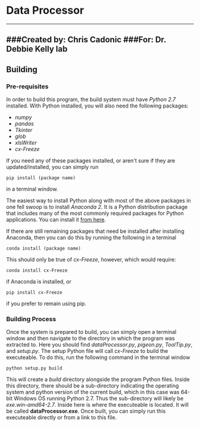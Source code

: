 # Data Processor
____
###Created by: Chris Cadonic
###For: Dr. Debbie Kelly lab
----
## Building
### Pre-requisites
In order to build this program, the build system must have *Python 2.7* installed. With Python installed, you will also need the following packages:

+ *numpy*
+ *pandas*
+ *Tkinter*
+ *glob*
+ *xlsWriter*
+ *cx-Freeze*

If you need any of these packages installed, or aren't sure if they are updated/installed, you can simply run

```pip install (package name)```

in a terminal window.

The easiest way to install Python along with most of the above packages in one fell swoop is to install *Anaconda 2*. It is a Python distribution package that includes many of the most commonly required packages for Python applications. You can install it [from here](https://www.continuum.io/downloads "Anaconda download site"). 

If there are still remaining packages that need be installed after installing Anaconda, then you can do this by running the following in a terminal

```conda install (package name)```

This should only be true of *cx-Freeze*, however, which would require:

```conda install cx-Freeze```

if Anaconda is installed, or

```pip install cx-Freeze```

if you prefer to remain using pip.

### Building Process
Once the system is prepared to build, you can simply open a terminal window and then navigate to the directory in which the program was extracted to. Here you should find *dataProcessor.py*, *pigeon.py*, *ToolTip.py*, and *setup.py*. The setup Python file will call *cx-Freeze* to build the executeable. To do this, run the following command in the terminal window

```python setup.py build```

This will create a *build* directory alongside the program Python files. Inside this directory, there should be a sub-directory indicating the operating system and python version of the current build, which in this case was 64-bit Windows OS running Python 2.7. Thus the sub-directory will likely be *exe.win-amd64-2.7*. Inside here is where the executeable is located. It will be called **dataProcessor.exe**. Once built, you can simply run this executeable directly or from a link to this file.
